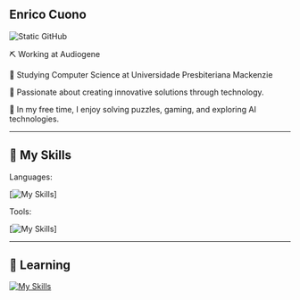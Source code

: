 ## Enrico Cuono 

<img src="https://img.shields.io/static/v1?label=Overview&message=Enrico&color=41b883&style=for-the-badge&logo=GitHub" alt="Static GitHub">

⛏️ Working at Audiogene

📖 Studying Computer Science at Universidade Presbiteriana Mackenzie

🎯 Passionate about creating innovative solutions through technology.

🧩 In my free time, I enjoy solving puzzles, gaming, and exploring AI technologies.

---

  ## 🚀 My Skills

Languages:

[![My Skills](https://skillicons.dev/icons?i=js,ts,java,python,c,cs,dotnet,vue)]

Tools:

[![My Skills](https://skillicons.dev/icons?i=aws,linux,figma,firebase)]

---

## 🔭 Learning

[![My Skills](https://skillicons.dev/icons?i=androidstudio,apple)](https://skillicons.dev)

